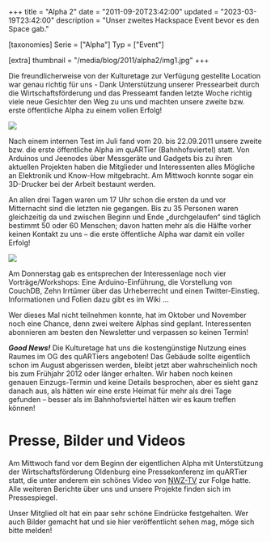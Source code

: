 +++
title = "Alpha 2"
date = "2011-09-20T23:42:00"
updated = "2023-03-19T23:42:00"
description = "Unser zweites Hackspace Event bevor es den Space gab."

[taxonomies]
Serie = ["Alpha"]
Typ = ["Event"]

[extra]
thumbnail = "/media/blog/2011/alpha2/img1.jpg"
+++

Die freundlicherweise von der Kulturetage zur Verfügung gestellte Location war
genau richtig für uns - Dank Unterstützung unserer Pressearbeit durch die
Wirtschaftsförderung und das Presseamt fanden letzte Woche richtig viele neue
Gesichter den Weg zu uns und machten unsere zweite bzw. erste öffentliche Alpha
zu einem vollen Erfolg!

![](/media/blog/2011/alpha2/img1.jpg)

Nach einem internen Test im Juli fand vom 20. bis 22.09.2011 unsere zweite bzw.
die erste öffentliche Alpha im quARTier (Bahnhofsviertel) statt. Von Arduinos
und Jeenodes über Messgeräte und Gadgets bis zu ihren aktuellen Projekten haben
die Mitglieder und Interessenten alles Mögliche an Elektronik und Know-How
mitgebracht. Am Mittwoch konnte sogar ein 3D-Drucker bei der Arbeit bestaunt
werden.

An allen drei Tagen waren um 17 Uhr schon die ersten da und vor Mitternacht
sind die letzten nie gegangen. Bis zu 35 Personen waren gleichzeitig da und
zwischen Beginn und Ende „durchgelaufen“ sind täglich bestimmt 50 oder 60
Menschen; davon hatten mehr als die Hälfte vorher keinen Kontakt zu uns – die
erste öffentliche Alpha war damit ein voller Erfolg!

![](/media/blog/2011/alpha2/img2.jpg)

Am Donnerstag gab es entsprechen der Interessenlage noch vier
Vorträge/Workshops: Eine Arduino-Einführung, die Vorstellung von CouchDB, Zehn
Irrtümer über das Urheberrecht und einen Twitter-Einstieg. Informationen und Folien
dazu gibt es im Wiki ...

Wer dieses Mal nicht teilnehmen konnte, hat im Oktober und November noch eine
Chance, denn zwei weitere Alphas sind geplant. Interessenten abonnieren am
besten den Newsletter und verpassen so keinen Termin!

***Good News!*** Die Kulturetage hat uns die kostengünstige Nutzung eines Raumes im
OG des quARTiers angeboten! Das Gebäude sollte eigentlich schon im August
abgerissen werden, bleibt jetzt aber wahrscheinlich noch bis zum Frühjahr 2012
oder länger erhalten. Wir haben noch keinen genauen Einzugs-Termin und keine
Details besprochen, aber es sieht ganz danach aus, als hätten wir eine erste
Heimat für mehr als drei Tage gefunden – besser als im Bahnhofsviertel hätten
wir es kaum treffen können!

# Presse, Bilder und Videos

Am Mittwoch fand vor dem Beginn der eigentlichen Alpha mit Unterstützung der
Wirtschaftsförderung Oldenburg eine Pressekonferenz im quARTier statt, die
unter anderem ein schönes Video von [NWZ-TV](https://web.archive.org/web/20111109131512/https://nwzonline.de/Video/Des-Tftlers-Paradies_1175142740001.html)
zur Folge hatte. Alle weiteren Berichte über uns und unsere Projekte finden
sich im Pressespiegel.

Unser Mitglied olt hat ein paar sehr schöne Eindrücke festgehalten. Wer auch
Bilder gemacht hat und sie hier veröffentlicht sehen mag, möge sich bitte
melden!
